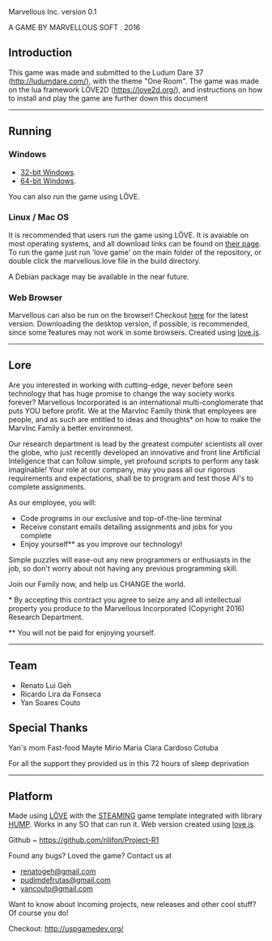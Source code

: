 Marvellous Inc. version 0.1

A GAME BY MARVELLOUS SOFT . 2016

## Introduction

This game was made and submitted to the Ludum Dare 37 (http://ludumdare.com/), with the theme "One Room". The game was made on the lua framework LÖVE2D (https://love2d.org/), and instructions on how to install and play the game are further down this document

----------------------------------------------------

## Running

### Windows

* [32-bit Windows](https://github.com/rilifon/Project-R1/raw/master/build/win32/marvellous.exe).
* [64-bit Windows](https://github.com/rilifon/Project-R1/raw/master/build/win64/marvellous.exe).

You can also run the game using LÖVE.

### Linux / Mac OS

It is recommended that users run the game using LÖVE. It is avaiable on most operating systems, and all download links can be found on [their page](https://love2d.org/).
To run the game just run 'love game' on the main folder of the repository, or double click the marvellous.love file in the build directory.

A Debian package may be available in the near future.

### Web Browser

Marvellous can also be run on the browser! Checkout [here](https://linux.ime.usp.br/~yancouto/stuff/marvellous/) for the latest version.
Downloading the desktop version, if possible, is recommended, since some features may not work in some browsers. Created using [love.js](https://github.com/TannerRogalsky/love.js).

----------------------------------------------------

## Lore

Are you interested in working with cutting-edge, never before seen technology that has huge promise to change the way society works forever? Marvellous Incorporated is an international multi-conglomerate that puts YOU before profit. We at the MarvInc Family think that employees are people, and as such are entitled to ideas and thoughts* on how to make the MarvInc Family a better environment.

Our research department is lead by the greatest computer scientists all over the globe, who just recently developed an innovative and front line Artificial Inteligence that can follow simple, yet profound scripts to perform any task imaginable! Your role at our company, may you pass all our rigorous requirements and expectations, shall be to program and test those AI's to complete assignments.

As our employee, you will:

- Code programs in our exclusive and top-of-the-line terminal
- Receive constant emails detailing assignments and jobs for you complete
- Enjoy yourself** as you improve our technology!

Simple puzzles will ease-out any new programmers or enthusiasts in the job, so don't worry about not having any previous programming skill.

Join our Family now, and help us CHANGE the world.

\* By accepting this contract you agree to seize any and all intellectual property you produce to the Marvellous Incorporated (Copyright 2016) Research Department.

** You will not be paid for enjoying yourself.

----------------------------------------------------

## Team

- Renato Lui Geh
- Ricardo Lira da Fonseca
- Yan Soares Couto

## Special Thanks

Yan's mom
Fast-food
Mayte Mirio
Maria Clara Cardoso
Cotuba

For all the support they provided us in this 72 hours of sleep deprivation

----------------------------------------------------


## Platform

Made using [LÖVE](https://love2d.org/) with the [STEAMING](https://github.com/uspgamedev/STEAMING) game template integrated with library [HUMP](http://hump.readthedocs.org/).
Works in any SO that can run it. Web version created using [love.js](https://github.com/TannerRogalsky/love.js).

Github
    ~ https://github.com/rilifon/Project-R1


Found any bugs? Loved the game? Contact us at

- renatogeh@gmail.com
- pudimdefrutas@gmail.com
- yancouto@gmail.com

Want to know about incoming projects, new releases and other cool stuff? Of course you do!

Checkout: http://uspgamedev.org/

